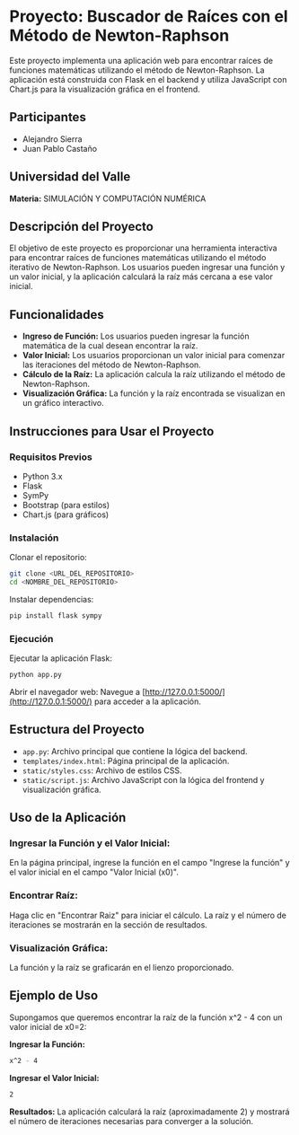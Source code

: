 # Proyecto: Buscador de Raíces con el Método de Newton-Raphson

Este proyecto implementa una aplicación web para encontrar raíces de funciones matemáticas utilizando el método de Newton-Raphson. La aplicación está construida con Flask en el backend y utiliza JavaScript con Chart.js para la visualización gráfica en el frontend.

## Participantes
- Alejandro Sierra
- Juan Pablo Castaño
## Universidad del Valle
**Materia:** SIMULACIÓN Y COMPUTACIÓN NUMÉRICA

## Descripción del Proyecto
El objetivo de este proyecto es proporcionar una herramienta interactiva para encontrar raíces de funciones matemáticas utilizando el método iterativo de Newton-Raphson. Los usuarios pueden ingresar una función y un valor inicial, y la aplicación calculará la raíz más cercana a ese valor inicial.

## Funcionalidades
- **Ingreso de Función:** Los usuarios pueden ingresar la función matemática de la cual desean encontrar la raíz.
- **Valor Inicial:** Los usuarios proporcionan un valor inicial para comenzar las iteraciones del método de Newton-Raphson.
- **Cálculo de la Raíz:** La aplicación calcula la raíz utilizando el método de Newton-Raphson.
- **Visualización Gráfica:** La función y la raíz encontrada se visualizan en un gráfico interactivo.

## Instrucciones para Usar el Proyecto

### Requisitos Previos
- Python 3.x
- Flask
- SymPy
- Bootstrap (para estilos)
- Chart.js (para gráficos)

### Instalación
Clonar el repositorio:

```sh
git clone <URL_DEL_REPOSITORIO>
cd <NOMBRE_DEL_REPOSITORIO>
```

Instalar dependencias:

```sh
pip install flask sympy
```

### Ejecución
Ejecutar la aplicación Flask:

```sh
python app.py
```

Abrir el navegador web:
Navegue a [http://127.0.0.1:5000/](http://127.0.0.1:5000/) para acceder a la aplicación.

## Estructura del Proyecto
- `app.py`: Archivo principal que contiene la lógica del backend.
- `templates/index.html`: Página principal de la aplicación.
- `static/styles.css`: Archivo de estilos CSS.
- `static/script.js`: Archivo JavaScript con la lógica del frontend y visualización gráfica.

## Uso de la Aplicación

### Ingresar la Función y el Valor Inicial:
En la página principal, ingrese la función en el campo "Ingrese la función" y el valor inicial en el campo "Valor Inicial (x0)".

### Encontrar Raíz:
Haga clic en "Encontrar Raiz" para iniciar el cálculo. La raíz y el número de iteraciones se mostrarán en la sección de resultados.

### Visualización Gráfica:
La función y la raíz se graficarán en el lienzo proporcionado.

## Ejemplo de Uso
Supongamos que queremos encontrar la raíz de la función x^2 - 4 con un valor inicial de x0=2:

**Ingresar la Función:**
```sh
x^2 - 4
```

**Ingresar el Valor Inicial:**
```sh
2
```

**Resultados:**
La aplicación calculará la raíz (aproximadamente 2) y mostrará el número de iteraciones necesarias para converger a la solución.
